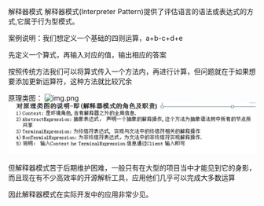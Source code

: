 解释器模式 解释器模式(Interpreter Pattern)提供了评估语言的语法或表达式的方式,它属于行为型模式。

案例说明：我们想定义一个基础的四则运算，a+b-c+d+e

先定义一个算式，再输入对应的值，输出相应的答案

按照传统方法我们可以将算式传入一个方法内，再进行计算，但问题就在于如果想要添加更新运算符，这种方法就比较冗余


原理类图：
![img.png](img.png)
![img_1.png](img_1.png)

但解释器模式苦于后期维护困难，一般只有在大型的项目当中才能见到它的身影，而且现在有不少高效率的开源解析工具，应用他们几乎可以完成大多数运算

因此解释器模式在实际开发中的应用非常少见。